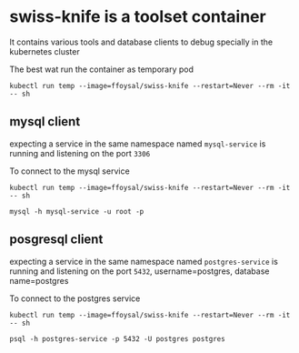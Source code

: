 # swiss-knife is a toolset container

It contains various tools and database clients to debug specially in the kubernetes cluster

The best wat run the container as temporary pod

```console
kubectl run temp --image=ffoysal/swiss-knife --restart=Never --rm -it -- sh
```

## mysql client

expecting a service in the same namespace named `mysql-service` is running and listening on the port `3306`

To connect to the mysql service

```console
kubectl run temp --image=ffoysal/swiss-knife --restart=Never --rm -it -- sh

mysql -h mysql-service -u root -p 
```

## posgresql client

expecting a service in the same namespace named `postgres-service` is running and listening on the port `5432`, username=postgres, database name=postgres

To connect to the postgres service

```console
kubectl run temp --image=ffoysal/swiss-knife --restart=Never --rm -it -- sh

psql -h postgres-service -p 5432 -U postgres postgres
```
